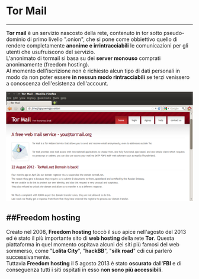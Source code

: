 # Tor Mail
---
**Tor mail** è un servizio nascosto della rete, contenuto in tor sotto pseudo-dominio di primo livello ".onion", che si pone come obbiettivo quello di rendere completamente **anonime e irrintracciabili** le comunicazioni per gli utenti che usufruiscono del servizio. <br/>
L'anonimato di tormail si basa su dei **server monouso** comprati anonimamente (freedom hosting). <br/>
Al momento dell'iscrizione non è richiesto alcun tipo di dati personali in modo da non poter essere **in nessun modo rintracciabili** se terzi venissero a conoscenza dell'esistenza dell'account.<br/>

![](Tor_Mail_screenshot.png)
<br/>

##Freedom hosting
---
Creato nel 2008, **Freedom hosting** toccò il suo apice nell'agosto del 2013 ed è stato il più importante sito di **web hosting** della rete **Tor**. Questa piattaforma in quel momento ospitava alcuni dei siti più famosi del web sommerso, come "**Lolita City**", "**hackBB**", "**silk road**" cdi cui parlerò successivamente. <br/>
Tuttavia **Freedom hosting** il 5 agosto 2013 è stato **oscurato** dall'**FBI** e di conseguenza tutti i siti ospitati in esso n**on sono più accessibili**.